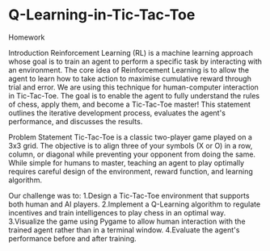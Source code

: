 # Q-Learning-in-Tic-Tac-Toe
Homework

Introduction
Reinforcement Learning (RL) is a machine learning approach whose goal is to train an agent to perform a specific task by interacting with an environment. The core idea of Reinforcement Learning is to allow the agent to learn how to take action to maximise cumulative reward through trial and error. We are using this technique for human-computer interaction in Tic-Tac-Toe. The goal is to enable the agent to fully understand the rules of chess, apply them, and become a Tic-Tac-Toe master!
This statement outlines the iterative development process, evaluates the agent's performance, and discusses the results.

Problem Statement
Tic-Tac-Toe is a classic two-player game played on a 3x3 grid. The objective is to align three of your symbols (X or O) in a row, column, or diagonal while preventing your opponent from doing the same. While simple for humans to master, teaching an agent to play optimally requires careful design of the environment, reward function, and learning algorithm.

Our challenge was to:
1.Design a Tic-Tac-Toe environment that supports both human and AI players.
2.Implement a Q-Learning algorithm to regulate incentives and train intelligences to play chess in an optimal way.
3.Visualize the game using Pygame to allow human interaction with the trained agent rather than in a terminal window.
4.Evaluate the agent's performance before and after training.
